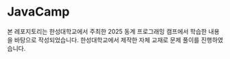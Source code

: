 # JavaCamp

본 레포지토리는 한성대학교에서 주최한 2025 동계 프로그래밍 캠프에서 학습한 내용을 바탕으로 작성되었습니다. 한성대학교에서 제작한 자체 교재로 문제 풀이를 진행하였습니다.
